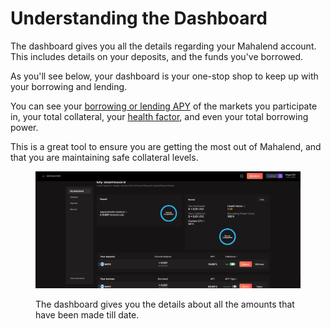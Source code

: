 # Understanding the Dashboard

The dashboard gives you all the details regarding your Mahalend account. This includes details on your deposits, and the funds you've borrowed.&#x20;

As you'll see below, your dashboard is your one-stop shop to keep up with your borrowing and lending.&#x20;

You can see your [borrowing or lending APY](../risks/liquidity-risk/interest-rate-model.md) of the markets you participate in, your total collateral, your [health factor](../risk/risk-framework.md), and even your total borrowing power.&#x20;

This is a great tool to ensure you are getting the most out of Mahalend, and that you are maintaining safe collateral levels.

<figure><img src="../.gitbook/assets/dashboard.jpg" alt=""><figcaption><p>The dashboard gives you the details about all the amounts that have been made till date.</p></figcaption></figure>

